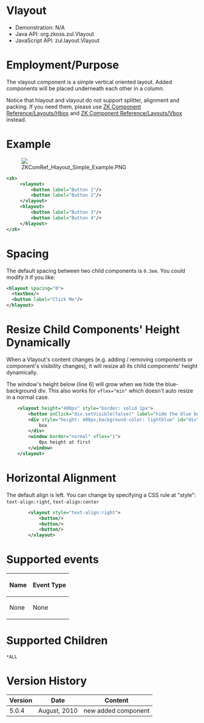 

# Vlayout

- Demonstration: N/A
- Java API: <javadoc>org.zkoss.zul.Vlayout</javadoc>
- JavaScript API:
  <javadoc directory="jsdoc">zul.layout.Vlayout</javadoc>

# Employment/Purpose

The vlayout component is a simple vertical oriented layout. Added
components will be placed underneath each other in a column.

Notice that hlayout and vlayout do not support splitter, alignment and
packing. If you need them, please use [ZK Component
Reference/Layouts/Hbox](ZK_Component_Reference/Layouts/Hbox)
and [ZK Component
Reference/Layouts/Vbox](ZK_Component_Reference/Layouts/Vbox)
instead.

# Example

<figure>
<img src="images/ZKComRef_Hlayout_Simple_Example.PNG
title="ZKComRef_Hlayout_Simple_Example.PNG" />
<figcaption>ZKComRef_Hlayout_Simple_Example.PNG</figcaption>
</figure>

``` xml
<zk>
     <vlayout>
         <button label="Button 1"/>
         <button label="Button 2"/>
     </vlayout>
     <hlayout>
         <button label="Button 3"/>
         <button label="Button 4"/>
     </hlayout>
</zk>
```

# Spacing

The default spacing between two child components is `0.3em`. You could
modify it if you like:

``` xml
<hlayout spacing="0">
  <textbox/>
  <button label="Click Me"/>
</hlayout>
```

# Resize Child Components' Height Dynamically

When a Vlayout's content changes (e.g. adding / removing components or
component's visibility changes), it will resize all its child
components' height dynamically.

The window's height below (line 6) will grow when we hide the
blue-background div. This also works for `vflex="min"` which doesn't
auto resize in a normal case.

``` xml
    <vlayout height="400px" style="border: solid 1px">
        <button onClick="div.setVisible(false)" label="hide the blue box below"/>
        <div style="height: 400px;background-color: lightblue" id="div">
            box
        </div>
        <window border="normal" vflex="1">
            0px height at first
        </window>
    </vlayout>
```

# Horizontal Alignment

The default align is left. You can change by specifying a CSS rule at
"style": `text-align:right`, `text-align:center`

``` XML
        <vlayout style="text-align:right">
            <button/>
            <button/>
            <button/>
        </vlayout>
```

# Supported events

<table>
<thead>
<tr class="header">
<th><center>
<p>Name</p>
</center></th>
<th><center>
<p>Event Type</p>
</center></th>
</tr>
</thead>
<tbody>
<tr class="odd">
<td><p>None</p></td>
<td><p>None</p></td>
</tr>
</tbody>
</table>

# Supported Children

`*ALL`

# Version History



| Version | Date         | Content             |
|---------|--------------|---------------------|
| 5.0.4   | August, 2010 | new added component |



